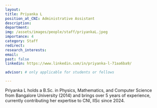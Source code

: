 ```yaml
---
layout: 
title: Priyanka L
position_at_CNI: Administrative Assistant
description: 
department:
img: /assets/images/people/staff/priyankaL.jpeg
importance: 4
category: Staff
redirect: 
research_interests: 
email: 
past: false
linkedin: https://www.linkedin.com/in/priyanka-l-71aa6ba9/

advisor: # only applicable for students or fellows

---
```


Priyanka L holds a B.Sc. in Physics, Mathematics, and Computer Science from Bangalore University (2014) and brings over 5 years of experience, currently contributing her expertise to CNI, IISc since 2024.